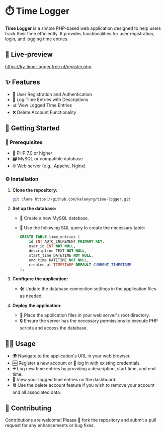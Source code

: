 # ⏱️ Time Logger

**Time Logger** is a simple PHP-based web application designed to help users track their time efficiently. It provides functionalities for user registration, login, and logging time entries.

## 🛜 Live-preview

https://ky-time-logger.free.nf/register.php

## ✨ Features

- 👤 User Registration and Authentication
- 📝 Log Time Entries with Descriptions
- 📊 View Logged Time Entries
- ❌ Delete Account Functionality

## 🚀 Getting Started

### 🧰 Prerequisites

- 🐘 PHP 7.0 or higher
- 🗃️ MySQL or compatible database
- 🌐 Web server (e.g., Apache, Nginx)

### ⚙️ Installation

1. **Clone the repository:**

   ```bash
   git clone https://github.com/kalenyng/time-logger.git
   ```

2. **Set up the database:**
   - 📂 Create a new MySQL database.
   - 🧱 Use the following SQL query to create the necessary table:

     ```sql
     CREATE TABLE time_entries (
         id INT AUTO_INCREMENT PRIMARY KEY,
         user_id INT NOT NULL,
         description TEXT NOT NULL,
         start_time DATETIME NOT NULL,
         end_time DATETIME NOT NULL,
         created_at TIMESTAMP DEFAULT CURRENT_TIMESTAMP
     );
     ```

3. **Configure the application:**
   - 🛠️ Update the database connection settings in the application files as needed.

4. **Deploy the application:**
   - 📁 Place the application files in your web server's root directory.
   - 🔒 Ensure the server has the necessary permissions to execute PHP scripts and access the database.

## 🧑‍💻 Usage

- 🌍 Navigate to the application's URL in your web browser.
- 🆕 Register a new account or 🔐 log in with existing credentials.
- ➕ Log new time entries by providing a description, start time, and end time.
- 👀 View your logged time entries on the dashboard.
- 🗑️ Use the delete account feature if you wish to remove your account and all associated data.

## 🤝 Contributing

Contributions are welcome! Please 🍴 fork the repository and submit a pull request for any enhancements or bug fixes.
